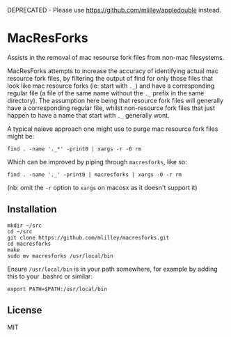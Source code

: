 DEPRECATED - Please use https://github.com/mlilley/appledouble instead.

# MacResForks

Assists in the removal of mac resourse fork files from non-mac filesystems.

MacResForks attempts to increase the accuracy of identifying actual mac resource fork files, by filtering the output of find for only those files that look like mac resource forks (ie: start with `._`) and have a corresponding regular file (a file of the same name without the `._` prefix in the same directory).  The assumption here being that resource fork files will generally have a corresponding regular file, whilst non-resource fork files that just happen to have a name that start with `._` generally wont.

A typical naieve approach one might use to purge mac resource fork files might be: 
```
find . -name '._*' -print0 | xargs -r -0 rm
```

Which can be improved by piping through `macresforks`, like so:
```
find . -name '._' -print0 | macresforks | xargs -0 -r rm
```

(nb: omit the `-r` option to `xargs` on macosx as it doesn't support it)

## Installation

```
mkdir ~/src
cd ~/src
git clone https://github.com/mlilley/macresforks.git
cd macresforks
make
sudo mv macresforks /usr/local/bin
```

Ensure `/usr/local/bin` is in your path somewhere, for example by adding this to your .bashrc or similar:
```
export PATH=$PATH:/usr/local/bin
```

## License

MIT
